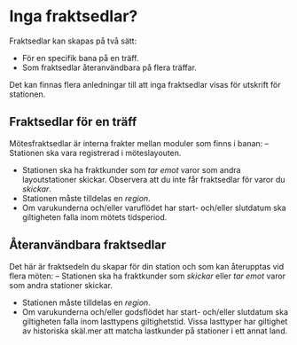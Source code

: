 ﻿# Inga fraktsedlar?
Fraktsedlar kan skapas på två sätt:
- För en specifik bana på en träff.
- Som fraktsedlar återanvändbara på flera träffar.

Det kan finnas flera anledningar till att inga fraktsedlar visas för utskrift för stationen.
## Fraktsedlar för en träff
Mötesfraktsedlar är interna frakter mellan moduler som finns i banan:
– Stationen ska vara registrerad i möteslayouten.
- Stationen ska ha fraktkunder som *tar emot* varor som andra layoutstationer skickar. Observera att du inte får fraktsedlar för varor du *skickar*.
- Stationen måste tilldelas en *region*.
- Om varukunderna och/eller varuflödet har start- och/eller slutdatum ska giltigheten falla inom mötets tidsperiod.

## Återanvändbara fraktsedlar
Det här är fraktsedeln du skapar för din station och som kan återupptas vid flera möten:
– Stationen ska ha fraktkunder som *skickar* eller *tar emot* varor som andra stationer skickar.
- Stationen måste tilldelas en *region*.
- Om varukunderna och/eller godsflödet har start- och/eller slutdatum ska giltigheten falla inom lasttypens giltighetstid. Vissa lasttyper har giltighet av historiska skäl.mer att matcha lastkunder på stationer i ett annat land.